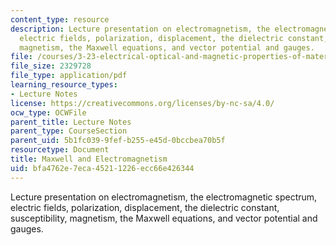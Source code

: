 ```yaml
---
content_type: resource
description: Lecture presentation on electromagnetism, the electromagnetic spectrum,
  electric fields, polarization, displacement, the dielectric constant, susceptibility,
  magnetism, the Maxwell equations, and vector potential and gauges.
file: /courses/3-23-electrical-optical-and-magnetic-properties-of-materials-fall-2007/bfa4762e7eca45211226ecc66e426344_lec16.pdf
file_size: 2329728
file_type: application/pdf
learning_resource_types:
- Lecture Notes
license: https://creativecommons.org/licenses/by-nc-sa/4.0/
ocw_type: OCWFile
parent_title: Lecture Notes
parent_type: CourseSection
parent_uid: 5b1fc039-9fef-b255-e45d-0bccbea70b5f
resourcetype: Document
title: Maxwell and Electromagnetism
uid: bfa4762e-7eca-4521-1226-ecc66e426344
---
```

Lecture presentation on electromagnetism, the electromagnetic spectrum, electric fields, polarization, displacement, the dielectric constant, susceptibility, magnetism, the Maxwell equations, and vector potential and gauges.